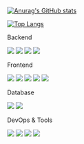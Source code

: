 [![Anurag's GitHub stats](https://github-readme-stats.vercel.app/api?username=hiusbm01&show_icons=true&theme=dracula)](https://github.com/anuraghazra/github-readme-stats)

[![Top Langs](https://github-readme-stats.vercel.app/api/top-langs/?username=hiusbm01&layout=compact&theme=dracula)](https://github.com/anuraghazra/github-readme-stats)

Backend
<p>
<img src="https://img.shields.io/badge/Java-007396?style=for-the-badge&logo=openjdk&logoColor=white">
<img src="https://img.shields.io/badge/Spring Boot-6DB33F?style=for-the-badge&logo=spring-boot&logoColor=white">
<img src="https://img.shields.io/badge/Spring Security-6DB33F?style=for-the-badge&logo=spring-security&logoColor=white">
<img src="https://img.shields.io/badge/JPA-6DB33F?style=for-the-badge">
</p>

Frontend
<p>
<img src="https://img.shields.io/badge/React-61DAFB?style=for-the-badge&logo=react&logoColor=black">
<img src="https://img.shields.io/badge/JavaScript-F7DF1E?style=for-the-badge&logo=javascript&logoColor=black">
<img src="https://img.shields.io/badge/Zustand-000000?style=for-the-badge">
<img src="https://img.shields.io/badge/Material--UI-007FFF?style=for-the-badge&logo=mui&logoColor=white">
<img src="https://img.shields.io/badge/Axios-5A29E4?style=for-the-badge&logo=axios&logoColor=white">
</p>

Database
<p>
<img src="https://img.shields.io/badge/MySQL-4479A1?style=for-the-badge&logo=mysql&logoColor=white">
<img src="https://img.shields.io/badge/Oracle-F80000?style=for-the-badge&logo=oracle&logoColor=white">
</p>

DevOps & Tools
<p>
<img src="https://img.shields.io/badge/Amazon AWS-232F3E?style=for-the-badge&logo=amazon-aws&logoColor=white">
<img src="https://img.shields.io/badge/GitHub Actions-2088FF?style=for-the-badge&logo=github-actions&logoColor=white">
<img src="https://img.shields.io/badge/Git-F05032?style=for-the-badge&logo=git&logoColor=white">
<img src="https://img.shields.io/badge/GitHub-181717?style=for-the-badge&logo=github&logoColor=white">
</p>

